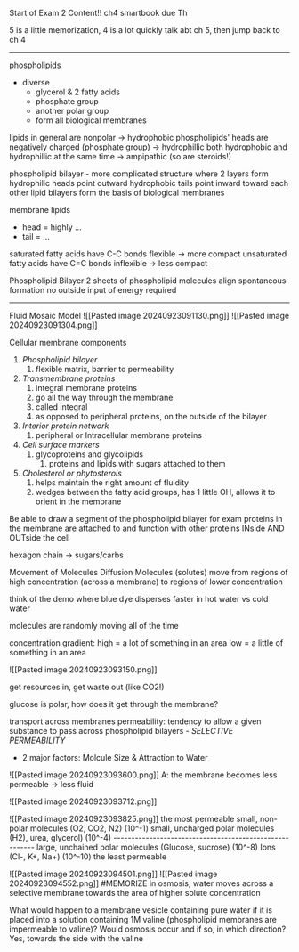 Start of Exam 2 Content!!
ch4 smartbook due Th

5 is a little memorization, 4 is a lot
quickly talk abt ch 5, then jump back to ch 4

----------

phospholipids
- diverse
	- glycerol & 2 fatty acids
	- phosphate group
	- another polar group
	- form all biological membranes

lipids in general are nonpolar -> hydrophobic
phospholipids' heads are negatively charged (phosphate group) -> hydrophillic
	both hydrophobic and hydrophillic at the same time -> ampipathic (so are steroids!)

phospholipid bilayer - more complicated structure where 2 layers form
	hydrophilic heads point outward
	hydrophobic tails point inward toward each other
lipid bilayers form the basis of biological membranes

membrane lipids
- head = highly  ...
- tail = ...

saturated fatty acids have C-C bonds
	flexible -> more compact
unsaturated fatty acids have C=C bonds
	inflexible -> less compact

Phospholipid Bilayer
	2 sheets of phospholipid molecules align
spontaneous formation
	no outside input of energy required

------------

Fluid Mosaic Model
![[Pasted image 20240923091130.png]]
![[Pasted image 20240923091304.png]]

Cellular membrane components
1. *Phospholipid bilayer*
	1. flexible matrix, barrier to permeability
2. *Transmembrane proteins*
	1. integral membrane proteins
	2. go all the way through the membrane
	3. called integral
	4. as opposed to peripheral proteins, on the outside of the bilayer
3. *Interior protein network*
	1. peripheral or Intracellular membrane proteins
4. *Cell surface markers*
	1. glycoproteins and glycolipids
		1. proteins and lipids with sugars attached to them
5. *Cholesterol or phytosterols*
	1. helps maintain the right amount of fluidity
	2. wedges between the fatty acid groups, has 1 little OH, allows it to orient in the membrane

Be able to draw a segment of the phospholipid bilayer for exam
proteins in the membrane are attached to and function with other proteins INside AND OUTside the cell

hexagon chain -> sugars/carbs

Movement of Molecules Diffusion
	Molecules (solutes) move from regions of high concentration (across a membrane) to regions of lower concentration

think of the demo where blue dye disperses faster in hot water vs cold water

molecules are randomly moving all of the time

concentration gradient: 
	high = a lot of something in an area
	low = a little of something in an area

![[Pasted image 20240923093150.png]]

get resources in, get waste out (like CO2!)

glucose is polar, how does it get through the membrane?

transport across membranes
	permeability: tendency to allow a given substance to pass across
phospholipid bilayers - *SELECTIVE PERMEABILITY*
- 2 major factors: Molcule Size & Attraction to Water

![[Pasted image 20240923093600.png]]
A: the membrane becomes less permeable -> less fluid

![[Pasted image 20240923093712.png]]

![[Pasted image 20240923093825.png]]
the most permeable
	small, non-polar molecules (O2, CO2, N2) (10^-1)
	small, uncharged polar molecules (H2), urea, glycerol) (10^-4)
	--------------------------------------------------------
	large, unchained polar molecules (Glucose, sucrose) (10^-8)
	Ions (Cl-, K+, Na+) (10^-10)
the least permeable

![[Pasted image 20240923094501.png]]
![[Pasted image 20240923094552.png]]
#MEMORIZE in osmosis, water moves across a selective membrane towards the area of higher solute concentration

What would happen to a membrane vesicle containing pure water if it is placed into a solution containing 1M valine (phospholipid membranes are impermeable to valine)? Would osmosis occur and if so, in which direction?
	Yes, towards the side with the valine
